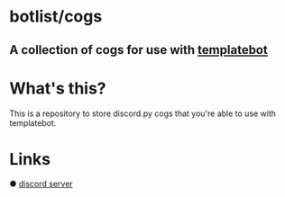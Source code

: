 # botlist/cogs

## A collection of cogs for use with [templatebot](https://github.com/vcokltfre/template-bot-v2)

# What's this?

This is a repository to store discord.py cogs that you're able to use with templatebot.

# Links

● [discord server](https://discord.gg/tWfaeNftAS)
